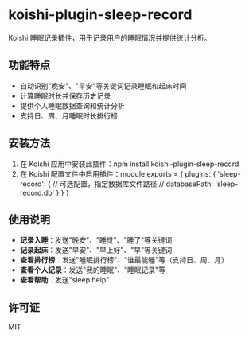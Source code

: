 # koishi-plugin-sleep-record

Koishi 睡眠记录插件，用于记录用户的睡眠情况并提供统计分析。

## 功能特点

- 自动识别"晚安"、"早安"等关键词记录睡眠和起床时间
- 计算睡眠时长并保存历史记录
- 提供个人睡眠数据查询和统计分析
- 支持日、周、月睡眠时长排行榜

## 安装方法

1. 在 Koishi 应用中安装此插件：npm install koishi-plugin-sleep-record
2. 在 Koishi 配置文件中启用插件：module.exports = {
  plugins: {
    'sleep-record': {
      // 可选配置，指定数据库文件路径
      // databasePath: 'sleep-record.db'
    }
  }
}
## 使用说明

- **记录入睡**：发送"晚安"、"睡觉"、"睡了"等关键词
- **记录起床**：发送"早安"、"早上好"、"早"等关键词
- **查看排行榜**：发送"睡眠排行榜"、"谁最能睡"等（支持日、周、月）
- **查看个人记录**：发送"我的睡眠"、"睡眠记录"等
- **查看帮助**：发送"sleep.help"

## 许可证

MIT
    